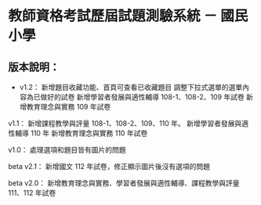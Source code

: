# 教師資格考試歷屆試題測驗系統 － 國民小學
## 版本說明：
- v1.2：
新增題目收藏功能、首頁可查看已收藏題目
調整下拉式選單的選單內容為已做好的試卷
新增學習者發展與適性輔導 108-1、108-2、109 年試卷
新增教育理念與實務 109 年試卷

v1.1：
新增課程教學與評量 108-1、108-2、109、110 年。
新增學習者發展與適性輔導 110 年
新增教育理念與實務 110 年試卷

v1.0：
處理選項和題目皆有圖片的問題

beta v2.1：
新增國文 112 年試卷，修正顯示圖片後沒有選項的問題

beta v2.0：
新增教育理念與實務、學習者發展與適性輔導、課程教學與評量 111、112 年試卷
